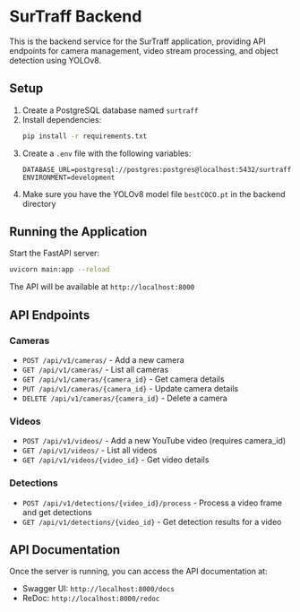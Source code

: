 # SurTraff Backend

This is the backend service for the SurTraff application, providing API endpoints for camera management, video stream processing, and object detection using YOLOv8.

## Setup

1. Create a PostgreSQL database named `surtraff`
2. Install dependencies:
   ```bash
   pip install -r requirements.txt
   ```
3. Create a `.env` file with the following variables:
   ```
   DATABASE_URL=postgresql://postgres:postgres@localhost:5432/surtraff
   ENVIRONMENT=development
   ```
4. Make sure you have the YOLOv8 model file `bestCOCO.pt` in the backend directory

## Running the Application

Start the FastAPI server:
```bash
uvicorn main:app --reload
```

The API will be available at `http://localhost:8000`

## API Endpoints

### Cameras
- `POST /api/v1/cameras/` - Add a new camera
- `GET /api/v1/cameras/` - List all cameras
- `GET /api/v1/cameras/{camera_id}` - Get camera details
- `PUT /api/v1/cameras/{camera_id}` - Update camera details
- `DELETE /api/v1/cameras/{camera_id}` - Delete a camera

### Videos
- `POST /api/v1/videos/` - Add a new YouTube video (requires camera_id)
- `GET /api/v1/videos/` - List all videos
- `GET /api/v1/videos/{video_id}` - Get video details

### Detections
- `POST /api/v1/detections/{video_id}/process` - Process a video frame and get detections
- `GET /api/v1/detections/{video_id}` - Get detection results for a video

## API Documentation

Once the server is running, you can access the API documentation at:
- Swagger UI: `http://localhost:8000/docs`
- ReDoc: `http://localhost:8000/redoc` 